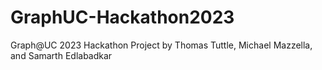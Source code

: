 # GraphUC-Hackathon2023
Graph@UC 2023 Hackathon Project by Thomas Tuttle, Michael Mazzella, and Samarth Edlabadkar
